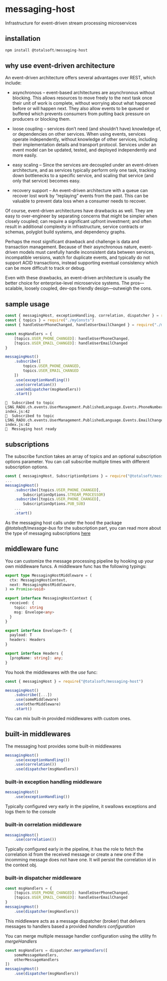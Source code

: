 # messaging-host
Infrastructure for event-driven stream processing microservices

## installation
```javascript
npm install @totalsoft/messaging-host
```

## why use event-driven architecture
An event-driven architecture offers several advantages over REST, which include:

- asynchronous – event-based architectures are asynchronous without blocking. This allows resources to move freely to the next task once their unit of work is complete, without worrying about what happened before or will happen next. They also allow events to be queued or buffered which prevents consumers from putting back pressure on producers or blocking them.

- loose coupling – services don’t need (and shouldn’t have) knowledge of, or dependencies on other services. When using events, services operate independently, without knowledge of other services, including their implementation details and transport protocol. Services under an event model can be updated, tested, and deployed independently and more easily.

- easy scaling – Since the services are decoupled under an event-driven architecture, and as services typically perform only one task, tracking down bottlenecks to a specific service, and scaling that service (and only that service) becomes easy.

- recovery support – An event-driven architecture with a queue can recover lost work by “replaying” events from the past. This can be valuable to prevent data loss when a consumer needs to recover.

Of course, event-driven architectures have drawbacks as well. They are easy to over-engineer by separating concerns that might be simpler when closely coupled; can require a significant upfront investment; and often result in additional complexity in infrastructure, service contracts or schemas, polyglot build systems, and dependency graphs.

Perhaps the most significant drawback and challenge is data and transaction management. Because of their asynchronous nature, event-driven models must carefully handle inconsistent data between services, incompatible versions, watch for duplicate events, and typically do not support ACID transactions, instead supporting eventual consistency which can be more difficult to track or debug.

Even with these drawbacks, an event-driven architecture is usually the better choice for enterprise-level microservice systems. The pros—scalable, loosely coupled, dev-ops friendly design—outweigh the cons.


## sample usage
```javascript
const { messagingHost, exceptionHandling, correlation, dispatcher } = require("@totalsoft/messaging-host")
const { topics } = require("./myConsts")
const { handleUserPhoneChanged, handleUserEmailChanged } = require("./myEventHandlers")

const msgHandlers = {
    [topics.USER_PHONE_CHANGED]: handleUserPhoneChanged,
    [topics.USER_EMAIL_CHANGED]: handleUserEmailChanged
}

messagingHost()
    .subscribe([
        topics.USER_PHONE_CHANGED,
        topics.USER_EMAIL_CHANGED
    ])
    .use(exceptionHandling())
    .use(correlation())
    .use(mdispatcher(msgHandlers))
    .start()
```
```terminal
📌  Subscribed to topic LSNG_RADU.ch.events.UserManagement.PublishedLanguage.Events.PhoneNumberChanged
index.js:42
📌  Subscribed to topic LSNG_RADU.ch.events.UserManagement.PublishedLanguage.Events.EmailChanged
index.js:42
🚀  Messaging host ready
```

## subscriptions
The subscribe function takes an array of topics and an optional subscription options parameter. You can call subscribe multiple times with different subscription options.
```javascript
const { messagingHost, SubscriptionOptions } = require("@totalsoft/messaging-host")
...
messagingHost()
    .subscribe([topics.USER_PHONE_CHANGED],
        SubscriptionOptions.STREAM_PROCESSOR)
    .subscribe([topics.USER_PHONE_CHANGED],
        SubscriptionOptions.PUB_SUB)
    ...
    .start()
```
As the messaging host calls under the hood the package *@totalsoft/message-bus* for the subscription part, you can read more about the type of messaging subscriptions [here](https://github.com/osstotalsoft/nodebb/tree/master/packages/message-bus#subscribe)

## middleware func
You can customize the message processing pipeline by hooking up your own middleware funcs.
A middleware func has the following typings:
```typescript
export type MessagingHostMiddleware = (
  ctx: MessagingHostContext,
  next: MessagingHostMiddleware,
) => Promise<void>

export interface MessagingHostContext {
  received: {
    topic: string
    msg: Envelope<any>
  }
}

export interface Envelope<T> {
  payload: T
  headers: Headers
}

export interface Headers {
  [propName: string]: any;
}
```
You hook the middlewares with the *use* func:
```javascript
const { messagingHost } = require("@totalsoft/messaging-host")

messagingHost()
    .subscribe([...])
    .use(someMiddleware)
    .use(otherMiddleware)
    .start()
```

You can mix built-in provided middlewares with custom ones.

## built-in middlewares
The messaging host provides some built-in middlewares
```javascript
messagingHost()
    .use(exceptionHandling())
    .use(correlation())
    .use(dispatcher(msgHandlers))
```
### built-in exception handling middleware
```javascript
messagingHost()
    .use(exceptionHandling())
```
Typically configured very early in the pipeline, it swallows exceptions and logs them to the console

### built-in correlation middleware
```javascript
messagingHost()
    .use(correlation())
```
Typically configured early in the pipeline, it has the role to fetch the correlation id from the received message or create a new one if the incomming message does not have one. It will persist the correlation id in the context obj.

### built-in dispatcher middleware
```javascript
const msgHandlers = {
    [topics.USER_PHONE_CHANGED]: handleUserPhoneChanged,
    [topics.USER_EMAIL_CHANGED]: handleUserEmailChanged
}
messagingHost()
    .use(dispatcher(msgHandlers))
```
This middleware acts as a message dispatcher (broker) that delivers messages to handlers based a provided *handlers configuration*

You can merge multiple message handler configuration using the utility fn *mergeHandlers*
```javascript
const msgHandlers = dispatcher.mergeHandlers([
    someMessageHandlers, 
    otherMessageHandlers
])
messagingHost()
    .use(dispatcher(msgHandlers))
```




